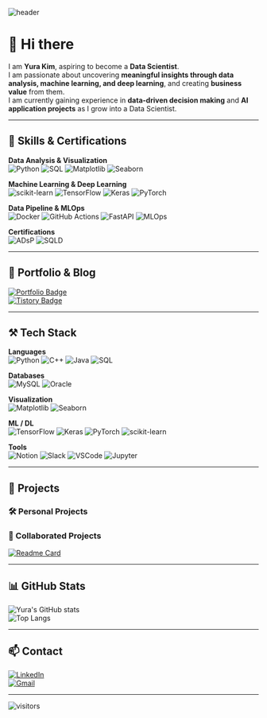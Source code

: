 ![header](https://capsule-render.vercel.app/api?type=waving&color=0:6A5ACD,100:D8BFD8&height=200&text=Yura%20Kim&fontSize=44&animation=fadeIn&fontAlign=70&fontAlignY=35)

# 👋 Hi there
I am **Yura Kim**, aspiring to become a **Data Scientist**.  
I am passionate about uncovering **meaningful insights through data analysis, machine learning, and deep learning**, and creating **business value** from them.  
I am currently gaining experience in **data-driven decision making** and **AI application projects** as I grow into a Data Scientist.

---

## 🚀 Skills & Certifications

**Data Analysis & Visualization**  
![Python](https://img.shields.io/badge/Python-2F4F4F?style=flat-square&logo=python&logoColor=white)
![SQL](https://img.shields.io/badge/SQL-2F4F4F?style=flat-square&logo=databricks&logoColor=white)
![Matplotlib](https://img.shields.io/badge/Matplotlib-2F4F4F?style=flat-square&logo=plotly&logoColor=white)
![Seaborn](https://img.shields.io/badge/Seaborn-2F4F4F?style=flat-square&logo=python&logoColor=white)

**Machine Learning & Deep Learning**  
![scikit-learn](https://img.shields.io/badge/scikit--learn-2F4F4F?style=flat-square&logo=scikit-learn&logoColor=white)
![TensorFlow](https://img.shields.io/badge/TensorFlow-2F4F4F?style=flat-square&logo=tensorflow&logoColor=white)
![Keras](https://img.shields.io/badge/Keras-2F4F4F?style=flat-square&logo=keras&logoColor=white)
![PyTorch](https://img.shields.io/badge/PyTorch-2F4F4F?style=flat-square&logo=pytorch&logoColor=white)

**Data Pipeline & MLOps**  
![Docker](https://img.shields.io/badge/Docker-2F4F4F?style=flat-square&logo=docker&logoColor=white)
![GitHub Actions](https://img.shields.io/badge/GitHub_Actions-2F4F4F?style=flat-square&logo=githubactions&logoColor=white)
![FastAPI](https://img.shields.io/badge/FastAPI-2F4F4F?style=flat-square&logo=fastapi&logoColor=white)
![MLOps](https://img.shields.io/badge/MLOps-2F4F4F?style=flat-square&logo=mlflow&logoColor=white)

**Certifications**  
![ADsP](https://img.shields.io/badge/ADsP-6A5ACD?style=flat-square&logo=checkmarx&logoColor=white)
![SQLD](https://img.shields.io/badge/SQLD-D8BFD8?style=flat-square&logo=oracle&logoColor=3D3D3D)

---

## 🔗 Portfolio & Blog
[![Portfolio Badge](https://img.shields.io/badge/Portfolio-Notion-2F4F4F?style=flat&logo=notion&logoColor=white)](https://www.notion.so/rayull/Kim-Yura-s-Portfolio-1f4c9c99ec33800d97cbd6f71f59b5e2)  
[![Tistory Badge](https://img.shields.io/badge/Tistory-2F4F4F?style=flat-square&logo=tistory&logoColor=white)](https://yura103.tistory.com/)

---

## ⚒️ Tech Stack

**Languages**  
![Python](https://img.shields.io/badge/Python-2F4F4F?style=flat-square&logo=python&logoColor=white)
![C++](https://img.shields.io/badge/C++-2F4F4F?style=flat-square&logo=c%2B%2B&logoColor=white)
![Java](https://img.shields.io/badge/Java-2F4F4F?style=flat-square&logo=java&logoColor=white)
![SQL](https://img.shields.io/badge/SQL-2F4F4F?style=flat-square&logo=databricks&logoColor=white)

**Databases**  
![MySQL](https://img.shields.io/badge/MySQL-2F4F4F?style=flat-square&logo=mysql&logoColor=white)
![Oracle](https://img.shields.io/badge/Oracle-2F4F4F?style=flat-square&logo=oracle&logoColor=white)

**Visualization**  
![Matplotlib](https://img.shields.io/badge/Matplotlib-2F4F4F?style=flat-square&logo=plotly&logoColor=white)
![Seaborn](https://img.shields.io/badge/Seaborn-2F4F4F?style=flat-square&logo=python&logoColor=white)

**ML / DL**  
![TensorFlow](https://img.shields.io/badge/TensorFlow-2F4F4F?style=flat-square&logo=tensorflow&logoColor=white)
![Keras](https://img.shields.io/badge/Keras-2F4F4F?style=flat-square&logo=keras&logoColor=white)
![PyTorch](https://img.shields.io/badge/PyTorch-2F4F4F?style=flat-square&logo=pytorch&logoColor=white)
![scikit-learn](https://img.shields.io/badge/scikit--learn-2F4F4F?style=flat-square&logo=scikit-learn&logoColor=white)

**Tools**  
![Notion](https://img.shields.io/badge/Notion-2F4F4F?style=flat-square&logo=notion&logoColor=white)
![Slack](https://img.shields.io/badge/Slack-2F4F4F?style=flat-square&logo=slack&logoColor=white)
![VSCode](https://img.shields.io/badge/VSCode-2F4F4F?style=flat-square&logo=visual-studio-code&logoColor=white)
![Jupyter](https://img.shields.io/badge/Jupyter-2F4F4F?style=flat-square&logo=jupyter&logoColor=white)

---

## 📌 Projects

### 🛠️ Personal Projects


### 🤝 Collaborated Projects
[![Readme Card](https://github-readme-stats.vercel.app/api/pin/?username=lyraa88&repo=mlops-docker-seminar&theme=vue&hide_border=true)](https://github.com/lyraa88/mlops-docker-seminar)

---

## 📊 GitHub Stats
![Yura's GitHub stats](https://github-readme-stats.vercel.app/api?username=yura103&show_icons=true&theme=vue&hide_border=true)  
![Top Langs](https://github-readme-stats.vercel.app/api/top-langs/?username=yura103&layout=compact&theme=vue&hide_border=true)

---

## 📫 Contact
[![LinkedIn](https://img.shields.io/badge/LinkedIn-2F4F4F?style=flat-square&logo=linkedin&logoColor=white)](https://www.linkedin.com/in/yura103/)  
[![Gmail](https://img.shields.io/badge/Gmail-2F4F4F?style=flat-square&logo=gmail&logoColor=white)](mailto:yura103@gmail.com)

---

![visitors](https://komarev.com/ghpvc/?username=yura103&label=Profile%20views&color=D8BFD8&style=flat)
